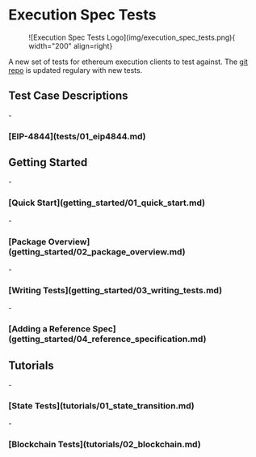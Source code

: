 # Execution Spec Tests

<figure markdown>
 ![Execution Spec Tests Logo](img/execution_spec_tests.png){ width="200" align=right}
</figure>


A new set of tests for ethereum execution clients to test against. The [git repo](https://github.com/ethereum/execution-spec-tests) is updated regulary with new tests.

<h2> Test Case Descriptions </h2>
- <h3> [EIP-4844](tests/01_eip4844.md) </h3>

<h2> Getting Started </h2>
- <h3> [Quick Start](getting_started/01_quick_start.md) </h3>
- <h3> [Package Overview](getting_started/02_package_overview.md) </h3>
- <h3> [Writing Tests](getting_started/03_writing_tests.md) </h3>
- <h3> [Adding a Reference Spec](getting_started/04_reference_specification.md) </h3>

<h2> Tutorials </h2>
- <h3> [State Tests](tutorials/01_state_transition.md) </h3>
- <h3> [Blockchain Tests](tutorials/02_blockchain.md) </h3>

